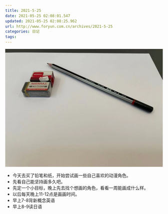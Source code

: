 ```yaml
---
title: 2021-5-25
date: 2021-05-25 02:08:01.547
updated: 2021-05-25 02:08:25.962
url: http://www.foryun.com.cn/archives/2021-5-25
categories: 日记
tags: 
---
```


![pic1.png](./2021-3-17/DairyPic_2021-5-25-1.png)

- 今天去买了铅笔和纸，开始尝试画一些自己喜欢的动漫角色。
- 先看自己能坚持画多久吧。
- 先定一个小目标，晚上先去找个想画的角色，看看一周能画成什么样。
- 以后每天晚上11-12点是画画时间。
- 早上7-8背新概念英语
- 早上8-9读日语